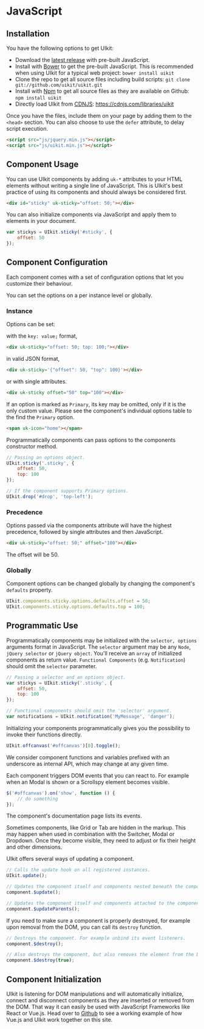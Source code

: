 # JavaScript

## Installation

You have the following options to get UIkit:

- Download the [latest release](https://github.com/uikit/uikit/releases/latest) with pre-built JavaScript.
- Install with [Bower](https://bower.io) to get the pre-built JavaScript. This is recommended when using UIkit for a typical web project: ```bower install uikit```
- Clone the repo to get all source files including build scripts: `git clone git://github.com/uikit/uikit.git`
- Install with [Npm](https://npmjs.com) to get all source files as they are available on Github: ```npm install uikit```
- Directly load UIkit from [CDNJS](https://cdnjs.com): https://cdnjs.com/libraries/uikit

Once you have the files, include them on your page by adding them to the `<head>` section. You can also choose to use the `defer` attribute, to delay script execution.

```html
<script src="js/jquery.min.js"></script>
<script src="js/uikit.min.js"></script>
```

## Component Usage

You can use UIkit components by adding `uk-*` attributes to your HTML elements without writing a single line of JavaScript. This is UIkit's best practice of using its components and should always be considered first.

```html
<div id="sticky" uk-sticky="offset: 50;"></div>
```

You can also initialize components via JavaScript and apply them to elements in your document.

```js
var stickys = UIkit.sticky('#sticky', {
    offset: 50
});
```

## Component Configuration

Each component comes with a set of configuration options that let you customize their behaviour. 

You can set the options on a per instance level or globally.

### Instance

Options can be set:
 
with the `key: value;` format,
 
```html
<div uk-sticky="offset: 50; top: 100;"></div>
``` 

in valid JSON format,

```html
<div uk-sticky='{"offset": 50, "top": 100}'></div>
``` 

or with single attributes.

```html
<div uk-sticky offset="50" top="100"></div>
``` 

If an option is marked as `Primary`, its key may be omitted, only if it is the only custom value. Please see the component's individual options table to the find the `Primary` option.

```html
<span uk-icon="home"></span>
``` 

Programmatically components can pass options to the components constructor method.

```js
// Passing an options object.
UIkit.sticky('.sticky', {
    offset: 50,
    top: 100
});

// If the component supports Primary options.
UIkit.drop('#drop', 'top-left');
```

### Precedence

Options passed via the components attribute will have the highest precedence, followed by single attributes and then JavaScript.

```html
<div uk-sticky="offset: 50;" offset="100"></div>
``` 

The offset will be 50.

### Globally

Component options can be changed globally by changing the component's `defaults` property.

```js
UIkit.components.sticky.options.defaults.offset = 50;
UIkit.components.sticky.options.defaults.top = 100;
```

## Programmatic Use

Programmatically components may be initialized with the `selector, options` arguments format in JavaScript. The `selector` argument may be any `Node`, `jQuery selector` or `jQuery object`. You'll receive an `array` of initialized components as return value. `Functional Components` (e.g. `Notification`) should omit the `selector` parameter.

```js
// Passing a selector and an options object.
var stickys = UIkit.sticky('.sticky', {
    offset: 50,
    top: 100
});

// Functional components should omit the 'selector' argument.
var notifications = UIkit.notification('MyMessage', 'danger');
```

Initializing your components programmatically gives you the possibility to invoke their functions directly.

```js
UIkit.offcanvas('#offcanvas')[0].toggle();
```

We consider component functions and variables prefixed with an underscore as internal API, which may change at any given time.

Each component triggers DOM events that you can react to. For example when an Modal is shown or a Scrollspy element becomes visible.

```js
$('#offcanvas').on('show', function () {
    // do something
});
```

The component's documentation page lists its events.

Sometimes components, like Grid or Tab are hidden in the markup. This may happen when used in combination with the Switcher, Modal or Dropdown. Once they become visible, they need to adjust or fix their height and other dimensions.

UIkit offers several ways of updating a component.

```js
// Calls the update hook on all registered instances.
UIkit.update();

// Updates the component itself and components nested beneath the component.
component.$update();

// Updates the component itself and components attached to the component's parents.
component.$updateParents();
```

If you need to make sure a component is properly destroyed, for example upon removal from the DOM, you can call its `destroy` function.

```js
// Destroys the component. For example unbind its event listeners.
component.$destroy();

// Also destroys the component, but also removes the element from the DOM.
component.$destroy(true);
```

## Component Initialization

UIkit is listening for DOM manipulations and will automatically initialize, connect and disconnect components as they are inserted or removed from the DOM. That way it can easily be used with JavaScript Frameworks like React or Vue.js. Head over to [Github](https://github.com/uikit/uikit-site) to see a working example of how Vue.js and UIkit work together on this site.
